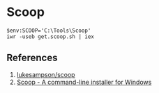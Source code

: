 # Scoop

```pwsh
$env:SCOOP='C:\Tools\Scoop'
iwr -useb get.scoop.sh | iex
```

## References

1. [lukesampson/scoop](https://github.com/lukesampson/scoop)
1. [Scoop - A command-line installer for Windows](https://scoop.sh/)
